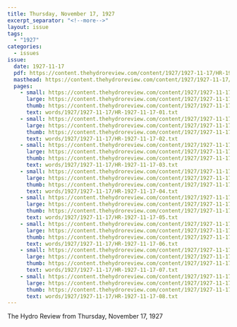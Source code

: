 ```yaml
---
title: Thursday, November 17, 1927
excerpt_separator: "<!--more-->"
layout: issue
tags:
  - "1927"
categories:
  - issues
issue:
  date: 1927-11-17
  pdf: https://content.thehydroreview.com/content/1927/1927-11-17/HR-1927-11-17.pdf
  masthead: https://content.thehydroreview.com/content/1927/1927-11-17/masthead/HR-1927-11-17.jpg
  pages:
    - small: https://content.thehydroreview.com/content/1927/1927-11-17/small/HR-1927-11-17-01.jpg
      large: https://content.thehydroreview.com/content/1927/1927-11-17/large/HR-1927-11-17-01.jpg
      thumb: https://content.thehydroreview.com/content/1927/1927-11-17/thumbnails/HR-1927-11-17-01.jpg
      text: words/1927/1927-11-17/HR-1927-11-17-01.txt
    - small: https://content.thehydroreview.com/content/1927/1927-11-17/small/HR-1927-11-17-02.jpg
      large: https://content.thehydroreview.com/content/1927/1927-11-17/large/HR-1927-11-17-02.jpg
      thumb: https://content.thehydroreview.com/content/1927/1927-11-17/thumbnails/HR-1927-11-17-02.jpg
      text: words/1927/1927-11-17/HR-1927-11-17-02.txt
    - small: https://content.thehydroreview.com/content/1927/1927-11-17/small/HR-1927-11-17-03.jpg
      large: https://content.thehydroreview.com/content/1927/1927-11-17/large/HR-1927-11-17-03.jpg
      thumb: https://content.thehydroreview.com/content/1927/1927-11-17/thumbnails/HR-1927-11-17-03.jpg
      text: words/1927/1927-11-17/HR-1927-11-17-03.txt
    - small: https://content.thehydroreview.com/content/1927/1927-11-17/small/HR-1927-11-17-04.jpg
      large: https://content.thehydroreview.com/content/1927/1927-11-17/large/HR-1927-11-17-04.jpg
      thumb: https://content.thehydroreview.com/content/1927/1927-11-17/thumbnails/HR-1927-11-17-04.jpg
      text: words/1927/1927-11-17/HR-1927-11-17-04.txt
    - small: https://content.thehydroreview.com/content/1927/1927-11-17/small/HR-1927-11-17-05.jpg
      large: https://content.thehydroreview.com/content/1927/1927-11-17/large/HR-1927-11-17-05.jpg
      thumb: https://content.thehydroreview.com/content/1927/1927-11-17/thumbnails/HR-1927-11-17-05.jpg
      text: words/1927/1927-11-17/HR-1927-11-17-05.txt
    - small: https://content.thehydroreview.com/content/1927/1927-11-17/small/HR-1927-11-17-06.jpg
      large: https://content.thehydroreview.com/content/1927/1927-11-17/large/HR-1927-11-17-06.jpg
      thumb: https://content.thehydroreview.com/content/1927/1927-11-17/thumbnails/HR-1927-11-17-06.jpg
      text: words/1927/1927-11-17/HR-1927-11-17-06.txt
    - small: https://content.thehydroreview.com/content/1927/1927-11-17/small/HR-1927-11-17-07.jpg
      large: https://content.thehydroreview.com/content/1927/1927-11-17/large/HR-1927-11-17-07.jpg
      thumb: https://content.thehydroreview.com/content/1927/1927-11-17/thumbnails/HR-1927-11-17-07.jpg
      text: words/1927/1927-11-17/HR-1927-11-17-07.txt
    - small: https://content.thehydroreview.com/content/1927/1927-11-17/small/HR-1927-11-17-08.jpg
      large: https://content.thehydroreview.com/content/1927/1927-11-17/large/HR-1927-11-17-08.jpg
      thumb: https://content.thehydroreview.com/content/1927/1927-11-17/thumbnails/HR-1927-11-17-08.jpg
      text: words/1927/1927-11-17/HR-1927-11-17-08.txt
---
```


The Hydro Review from Thursday, November 17, 1927

<!--more-->

